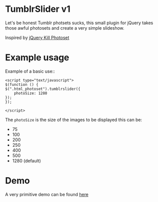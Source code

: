 TumblrSlider v1
===========

Let's be honest Tumblr photsets sucks, this small plugin for jQuery 
takes those awful photosets and create a very simple slideshow.

Inspired by [jQuery Kill Photoset](https://github.com/chriskalani/Kill-Photoset/blob/master/jquery.killphotoset.js/) 


Example usage
=================

Example of a basic use::

    <script type="text/javascript">
    $(function () {
    $(".html_photoset").tumblrslider({
        photoSize: 1280
    });
    });

    </script>


The  `photoSize` is the size of the images to be displayed this can be:

* 75
* 100
* 200
* 250
* 400
* 500
* 1280 (default)

Demo
====

A very primitive demo can be found [here](http://magia.tumblr.com/post/3060792946/images-by-minimalwall)
